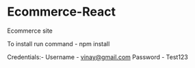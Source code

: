 # Ecommerce-React
Ecommerce site

To install run command - npm install

Credentials:-
Username - vinay@gmail.com
Password - Test123
